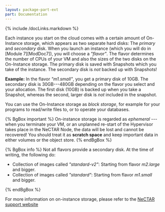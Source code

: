 ```yaml
---
layout: package-part-ext
part: Documentation
---
```

{% include /docLinks.markdown %}


Each instance you start on the cloud comes with a certain amount of On-Instance storage, which appears as two separate hard disks: The *primary* and *secondary* disk. When you launch an instance (which you will do in [Module 7][ModDoc7]), you will choose a *"flavor"*. The flavor determines the number of CPUs of your VM and also the sizes of the two disks on the On-Instance storage. The primary disk is saved with Snapshots which you take of the instance. The secondary disk is *not* backed up with Snapshots!    

**Example:** In the flavor *"m1.small"*, you get a primary disk of 10GB.  The secondary disk is 30GB---480GB depending on the flavor you select and your allocation. The first disk (10GB) is backed up when you take a Snapshot, whereas the second, larger disk is *not* included in the snapshot.

You can use the On-Instance storage as *block storage*, for example for your programs to read/write files to, or to operate your databases.

{% BgBox important %}
On-instance storage is regarded as *ephemeral* --- when you terminate your VM, or an unplanned re-start of the Hypervisor takes place in the NeCTAR Node, the data will be lost and cannot be recovered! You should treat it as **scratch space** and keep important data in either volumes or the object store.
{% endBgBox %}


{% BgBox info %}
Not all flavors provide a secondary disk. At the time of writing, the following do:

* Collection of images called *"standard-v2"*: Starting from flavor *m2.large* and bigger.
* Collection of images called *"standard"*: Starting from flavor *m1.small* and bigger. 

{% endBgBox %}

For more information on on-instance storage, please refer to the [NeCTAR support website](http://support.rc.nectar.org.au/docs/instance-storage)



